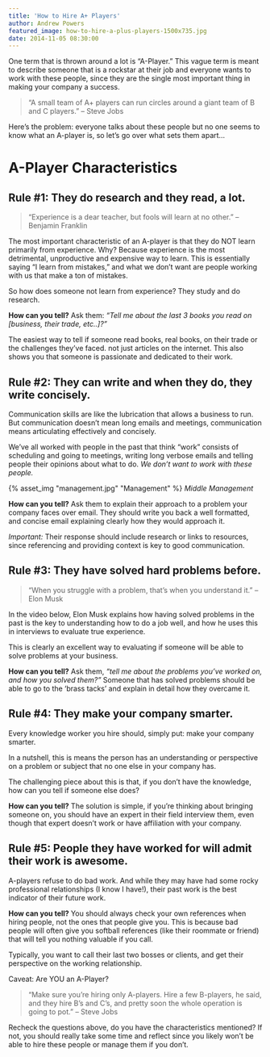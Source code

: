 ```yaml
---
title: 'How to Hire A+ Players'
author: Andrew Powers
featured_image: how-to-hire-a-plus-players-1500x735.jpg
date: 2014-11-05 08:30:00
---
```


One term that is thrown around a lot is “A-Player.”  This vague term is meant to describe someone that is a rockstar at their job and everyone<!-- more --> wants to work with these people, since they are the single most important thing in making your company a success.

> “A small team of A+ players can run circles around a giant team of B and C players.” – Steve Jobs

Here’s the problem: everyone talks about these people but no one seems to know what an A-player is, so let’s go over what sets them apart…

# A-Player Characteristics

## Rule #1: They do research and they read, a lot.

> “Experience is a dear teacher, but fools will learn at no other.” – Benjamin Franklin

The most important characteristic of an A-player is that they do NOT learn primarily from experience. Why? Because experience is the most detrimental, unproductive and expensive way to learn. This is essentially saying “I learn from mistakes,” and what we don’t want are people working with us that make a ton of mistakes.

So how does someone not learn from experience? They study and do research.

**How can you tell?** Ask them: _“Tell me about the last 3 books you read on [business, their trade, etc..]?”_

The easiest way to tell if someone read books, real books, on their trade or the challenges they’ve faced. not just articles on the internet. This also shows you that someone is passionate and dedicated to their work.

## Rule #2: They can write and when they do, they write concisely.

Communication skills are like the lubrication that allows a business to run. But communication doesn’t mean long emails and meetings, communication means articulating effectively and concisely.

We’ve all worked with people in the past that think “work” consists of scheduling and going to meetings, writing long verbose emails and telling people their opinions about what to do. _We don’t want to work with these people._

<p>
{% asset_img "management.jpg" "Management" %}
<em>Middle Management</em>
<p>

**How can you tell?**  Ask them to explain their approach to a problem your company faces over email. They should write you back a well formatted, and concise email explaining clearly how they would approach it.

_Important:_ Their response should include research or links to resources, since referencing and providing context is key to good communication.

## Rule #3: They have solved hard problems before.

> “When you struggle with a problem, that’s when you understand it.” – Elon Musk

In the video below, Elon Musk explains how having solved problems in the past is the key to understanding how to do a job well, and how he uses this in interviews to evaluate true experience.

This is clearly an excellent way to evaluating if someone will be able to solve problems at your business.

**How can you tell?** Ask them, _“tell me about the problems you’ve worked on, and how you solved them?”_  Someone that has solved problems should be able to go to the ‘brass tacks’ and explain in detail how they overcame it.

## Rule #4: They make your company smarter.

Every knowledge worker you hire should, simply put: make your company smarter.

In a nutshell, this is means the person has an understanding or perspective on a problem or subject that no one else in your company has.

The challenging piece about this is that, if you don’t have the knowledge, how can you tell if someone else does?

**How can you tell?** The solution is simple, if you’re thinking about bringing someone on, you should have an expert in their field interview them, even though that expert doesn’t work or have affiliation with your company.

## Rule #5: People they have worked for will admit their work is awesome.

A-players refuse to do bad work. And while they may have had some rocky professional relationships (I know I have!), their past work is the best indicator of their future work.

**How can you tell?** You should always check your own references when hiring people, not the ones that people give you. This is because bad people will often give you softball references (like their roommate or friend) that will tell you nothing valuable if you call.

Typically, you want to call their last two bosses or clients, and get their perspective on the working relationship.

Caveat: Are YOU an A-Player?

> “Make sure you’re hiring only A-players. Hire a few B-players, he said, and they hire B’s and C’s, and pretty soon the whole operation is going to pot.” – Steve Jobs

Recheck the questions above, do you have the characteristics mentioned? If not, you should really take some time and reflect since you likely won’t be able to hire these people or manage them if you don’t.
